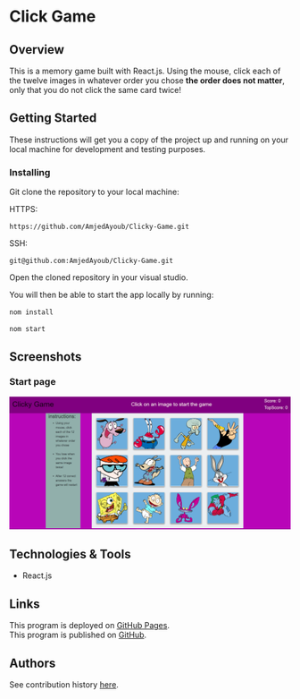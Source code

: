 # Click Game

## Overview

This is a memory game built with React.js. Using the mouse, click each of the twelve images in whatever order you chose **the order does not matter**, only that you do not click the same card twice!

## Getting Started
These instructions will get you a copy of the project up and running on your local machine for development and testing purposes.

### Installing
Git clone the repository to your local machine:

HTTPS:
```
https://github.com/AmjedAyoub/Clicky-Game.git
```
SSH:
```
git@github.com:AmjedAyoub/Clicky-Game.git
```
Open the cloned repository in your visual studio.

You will then be able to start the app locally by running:

```
nom install
```

```
nom start
```

## Screenshots

### Start page
![Image](./images/1.PNG)

## Technologies & Tools
* React.js

## Links
This program is deployed on [GitHub Pages](https://amjedayoub.github.io/Clicky-Game/).\
This program is published on [GitHub](https://github.com/AmjedAyoub/Clicky-Game).

## Authors
See contribution history [here](https://github.com/AmjedAyoub/Clicky-Game/graphs/contributors).

